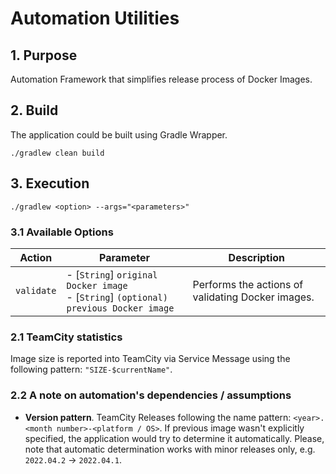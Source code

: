# Automation Utilities

## 1. Purpose
Automation Framework that simplifies release process of Docker Images.

## 2. Build
The application could be built using Gradle Wrapper.
```
./gradlew clean build
```


## 3. Execution

```
./gradlew <option> --args="<parameters>"
```

### 3.1 Available Options

| Action     | Parameter                                                                                  | Description                                       |
|------------|--------------------------------------------------------------------------------------------|---------------------------------------------------|
| `validate` | - [`String`] `original Docker image` <br/> - [`String`] `(optional) previous Docker image` | Performs the actions of validating Docker images. |


### 2.1 TeamCity statistics
Image size is reported into TeamCity via Service Message using the following pattern: `"SIZE-$currentName"`.

### 2.2 A note on automation's dependencies / assumptions

* **Version pattern**. TeamCity Releases following the name pattern: `<year>.<month number>-<platform / OS>`. If previous image
wasn't explicitly specified, the application would try to determine it automatically. Please, note that automatic determination works
with minor releases only, e.g. `2022.04.2` -> `2022.04.1`.

